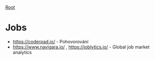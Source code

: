 [Root](../README.md)

# Jobs

- https://coderpad.io/ - Pohovorování  
- https://www.navigara.io/ , https://joblytics.io/ - Global job market analytics  
